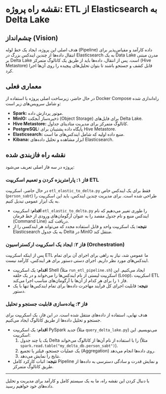 # نقشه راه پروژه: ETL از Elasticsearch به Delta Lake

## چشم‌انداز (Vision)

هدف اصلی این پروژه، ایجاد یک خط لوله (Pipeline) داده کارآمد و مقیاس‌پذیر برای انتقال داده‌ها از چندین ایندکس بزرگ در Elasticsearch به یک Data Lake مدرن مبتنی بر Delta Lake است. پس از انتقال، داده‌ها باید از طریق یک کاتالوگ متمرکز (Hive Metastore) قابل کشف و جستجو باشند تا بتوان تحلیل‌های پیچیده را روی آن‌ها اجرا کرد.

## معماری فعلی

در حال حاضر، زیرساخت اصلی پروژه با استفاده از Docker Compose راه‌اندازی شده و شامل سرویس‌های زیر است:

*   **Spark:** موتور پردازش داده.
*   **MinIO:** ذخیره‌ساز آبجکت (Object Storage) برای فایل‌های Delta Lake.
*   **Hive Metastore:** کاتالوگ متمرکز برای مدیریت متادیتای جداول.
*   **PostgreSQL:** پایگاه داده پشتیبان برای Hive Metastore.
*   **Elasticsearch:** منبع داده اولیه که شامل ایندکس‌های ما است.
*   **Kibana:** ابزار مشاهده و تحلیل داده‌های Elasticsearch.

## نقشه راه فازبندی شده

پروژه در سه فاز اصلی تعریف می‌شود:

### فاز ۱: پارامتریزه کردن و تعمیم اسکریپت ETL

در حال حاضر، اسکریپت `etl_elastic_to_delta.py` فقط برای یک ایندکس خاص (`person_sabt`) طراحی شده است. برای مدیریت چندین ایندکس، باید این اسکریپت را به یک ابزار عمومی تبدیل کنیم.

*   **اقدام:** اسکریپت `etl_elastic_to_delta.py` را طوری تغییر می‌دهیم که نام ایندکس منبع و نام جدول مقصد را به عنوان آرگومان‌های ورودی از خط فرمان (Command Line) دریافت کند.
*   **نتیجه:** یک اسکریپت واحد و قابل استفاده مجدد که می‌تواند هر ایندکسی را از Elasticsearch به یک جدول Delta در MinIO منتقل کند.

### فاز ۲: ایجاد یک اسکریپت ارکستراسیون (Orchestration)

پس از اینکه اسکریپت ETL ما عمومی شد، نیاز به راهی برای اجرای آن برای تمام ایندکس‌های مورد نظر داریم. اجرای دستی دستور برای هر ایندکس، کارآمد نیست.

*   **اقدام:** یک اسکریپت Shell (مثلاً `run_etl_pipeline.sh`) ایجاد می‌کنیم. این اسکریپت لیستی از نام ایندکس‌ها را می‌خواند و در یک حلقه (Loop)، اسکریپت ETL فاز ۱ را برای هر کدام از آن‌ها با آرگومان‌های مناسب اجرا می‌کند.
*   **نتیجه:** قابلیت اجرای کل فرآیند مهاجرت داده‌ها برای تمام ایندکس‌ها تنها با یک دستور.

### فاز ۳: پیاده‌سازی قابلیت جستجو و تحلیل

هدف نهایی، استفاده از داده‌های منتقل شده است. در این فاز، یک اسکریپت برای جستجو و تحلیل داده‌ها از طریق کاتالوگ ایجاد می‌کنیم.

*   **اقدام:** یک اسکریپت PySpark جدید (مثلاً `query_delta_lake.py`) می‌نویسیم. این اسکریپت:
    1.  یک یا چند جدول Delta را با استفاده از نام آن‌ها از کاتالوگ می‌خواند (مثلاً `spark.read.table("my_delta_db.person_sabt")`).
    2.  یک عملیات جستجو، فیلتر یا تجمیع (Aggregation) روی داده‌ها انجام می‌دهد.
    3.  نتایج را نمایش می‌دهد.
*   **نتیجه:** اثبات کارکرد کامل Pipeline و نمایش قدرت و سادگی دسترسی به داده‌ها از طریق کاتالوگ متمرکز.

---

با دنبال کردن این نقشه راه، ما به یک سیستم کامل و کارآمد برای مدیریت و تحلیل داده‌های خود خواهیم رسید.
